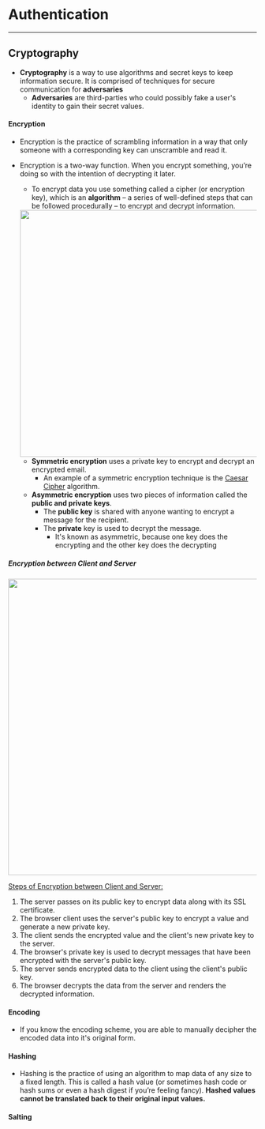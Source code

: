 # Authentication
---
## Cryptography
- **Cryptography** is a way to use algorithms and secret keys to keep information secure.  It is comprised of techniques for secure communication for **adversaries**
    - **Adversaries** are third-parties who could possibly fake a user's identity to gain their secret values.

#### Encryption
- Encryption is the practice of scrambling information in a way that only someone with a corresponding key can unscramble and read it.
- Encryption is a two-way function. When you encrypt something, you’re doing so with the intention of decrypting it later.
  - To encrypt data you use something called a cipher (or encryption key), which is an **algorithm** – a series of well-defined steps that can be followed procedurally – to encrypt and decrypt information.

  <img src="https://www.clickssl.net/wp-content/uploads/2019/12/symmetric-encryption-vs-asymmetric-encryption.jpg" width="500" />

  - **Symmetric encryption** uses a private key to encrypt and decrypt an encrypted email.
    - An example of a symmetric encryption technique is the [Caesar Cipher](https://www.geeksforgeeks.org/caesar-cipher-in-cryptography/) algorithm.
  - **Asymmetric encryption** uses two pieces of information called the **public and private keys**.
    - The **public key** is shared with anyone wanting to encrypt a message for the recipient.
    - The **private** key is used to decrypt the message.
      - It's known as asymmetric, because one key does the encrypting and the other key does the decrypting


  [comment]: <> (Symmetric encryption uses a private key to encrypt and decrypt an encrypted email. Asymmetric encryption uses the public key of the recipient to encrypt the message)

##### Encryption between Client and Server
<img src="https://gbnet.in/wp-content/uploads/2020/08/Encryption.png" width="600"/>

<u>Steps of Encryption between Client and Server:</u>
1. The server passes on its public key to encrypt data along with its SSL certificate.
2. The browser client uses the server's public key to encrypt a value and generate a new private key.
3. The client sends the encrypted value and the client's new private key to the server.
4. The browser's private key is used to decrypt messages that have been encrypted with the server's public key.
5. The server sends encrypted data to the client using the client's public key.
6. The browser decrypts the data from the server and renders the decrypted information.


#### Encoding
- If you know the encoding scheme, you are able to manually decipher the encoded data into it's original form.

#### Hashing
- Hashing is the practice of using an algorithm to map data of any size to a fixed length. This is called a hash value (or sometimes hash code or hash sums or even a hash digest if you’re feeling fancy). **Hashed values cannot be translated back to their original input values.**

#### Salting
